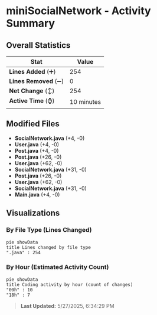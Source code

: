 # miniSocialNetwork - Activity Summary 

## Overall Statistics

| Stat                   | Value                                                             |
| ---------------------- | ----------------------------------------------------------------- |
| **Lines Added** (➕)   | 254                                          |
| **Lines Removed** (➖) | 0                                        |
| **Net Change** (↕)    | 254                |
| **Active Time** (⌚)   | 10 minutes |


## Modified Files
- **SocialNetwork.java** (+4, -0)
- **User.java** (+4, -0)
- **Post.java** (+4, -0)
- **Post.java** (+26, -0)
- **User.java** (+62, -0)
- **SocialNetwork.java** (+31, -0)
- **Post.java** (+26, -0)
- **User.java** (+62, -0)
- **SocialNetwork.java** (+31, -0)
- **Main.java** (+4, -0)

## Visualizations

### By File Type (Lines Changed)

```mermaid
pie showData
title Lines changed by file type
".java" : 254
```

### By Hour (Estimated Activity Count)

```mermaid
pie showData
title Coding activity by hour (count of changes)
"00h" : 10
"18h" : 7
```


> **Last Updated:** 5/27/2025, 6:34:29 PM